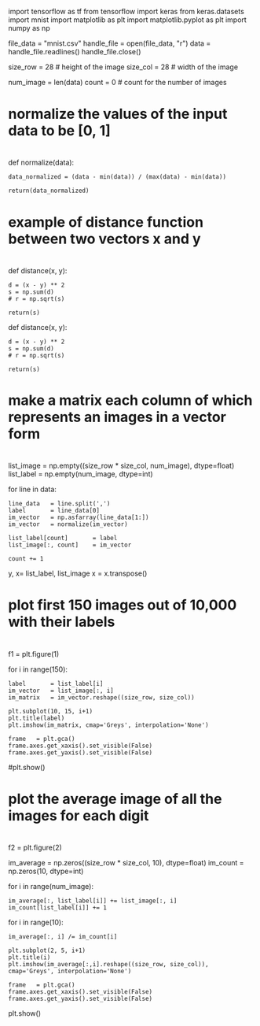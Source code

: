 
import tensorflow as tf
from tensorflow import keras
from keras.datasets import mnist
import matplotlib as plt
import matplotlib.pyplot as plt
import numpy as np

file_data   = "mnist.csv"
handle_file = open(file_data, "r")
data        = handle_file.readlines()
handle_file.close()

size_row    = 28    # height of the image
size_col    = 28    # width of the image

num_image   = len(data)
count       = 0     # count for the number of images

#
# normalize the values of the input data to be [0, 1]
#
def normalize(data):

    data_normalized = (data - min(data)) / (max(data) - min(data))

    return(data_normalized)

#
# example of distance function between two vectors x and y
#
def distance(x, y):

    d = (x - y) ** 2
    s = np.sum(d)
    # r = np.sqrt(s)

    return(s)

def distance(x, y):

    d = (x - y) ** 2
    s = np.sum(d)
    # r = np.sqrt(s)

    return(s)

#
# make a matrix each column of which represents an images in a vector form
#
list_image  = np.empty((size_row * size_col, num_image), dtype=float)
list_label  = np.empty(num_image, dtype=int)

for line in data:

    line_data   = line.split(',')
    label       = line_data[0]
    im_vector   = np.asfarray(line_data[1:])
    im_vector   = normalize(im_vector)

    list_label[count]       = label
    list_image[:, count]    = im_vector

    count += 1

    
y, x= list_label, list_image
x = x.transpose()

#
# plot first 150 images out of 10,000 with their labels
#
f1 = plt.figure(1)

for i in range(150):

    label       = list_label[i]
    im_vector   = list_image[:, i]
    im_matrix   = im_vector.reshape((size_row, size_col))

    plt.subplot(10, 15, i+1)
    plt.title(label)
    plt.imshow(im_matrix, cmap='Greys', interpolation='None')

    frame   = plt.gca()
    frame.axes.get_xaxis().set_visible(False)
    frame.axes.get_yaxis().set_visible(False)


#plt.show()

#
# plot the average image of all the images for each digit
#
f2 = plt.figure(2)

im_average  = np.zeros((size_row * size_col, 10), dtype=float)
im_count    = np.zeros(10, dtype=int)

for i in range(num_image):

    im_average[:, list_label[i]] += list_image[:, i]
    im_count[list_label[i]] += 1

for i in range(10):

    im_average[:, i] /= im_count[i]

    plt.subplot(2, 5, i+1)
    plt.title(i)
    plt.imshow(im_average[:,i].reshape((size_row, size_col)), cmap='Greys', interpolation='None')

    frame   = plt.gca()
    frame.axes.get_xaxis().set_visible(False)
    frame.axes.get_yaxis().set_visible(False)

plt.show()

